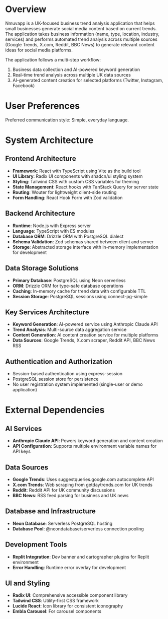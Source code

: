 # Overview

Nmuvapp is a UK-focused business trend analysis application that helps small businesses generate social media content based on current trends. The application takes business information (name, type, location, industry, services) and performs automated trend analysis across multiple sources (Google Trends, X.com, Reddit, BBC News) to generate relevant content ideas for social media platforms.

The application follows a multi-step workflow:
1. Business data collection and AI-powered keyword generation
2. Real-time trend analysis across multiple UK data sources
3. AI-generated content creation for selected platforms (Twitter, Instagram, Facebook)

# User Preferences

Preferred communication style: Simple, everyday language.

# System Architecture

## Frontend Architecture
- **Framework**: React with TypeScript using Vite as the build tool
- **UI Library**: Radix UI components with shadcn/ui styling system
- **Styling**: Tailwind CSS with custom CSS variables for theming
- **State Management**: React hooks with TanStack Query for server state
- **Routing**: Wouter for lightweight client-side routing
- **Form Handling**: React Hook Form with Zod validation

## Backend Architecture
- **Runtime**: Node.js with Express server
- **Language**: TypeScript with ES modules
- **Database ORM**: Drizzle ORM with PostgreSQL dialect
- **Schema Validation**: Zod schemas shared between client and server
- **Storage**: Abstracted storage interface with in-memory implementation for development

## Data Storage Solutions
- **Primary Database**: PostgreSQL using Neon serverless
- **ORM**: Drizzle ORM for type-safe database operations
- **Caching**: In-memory cache for trend data with configurable TTL
- **Session Storage**: PostgreSQL sessions using connect-pg-simple

## Key Services Architecture
- **Keyword Generation**: AI-powered service using Anthropic Claude API
- **Trend Analysis**: Multi-source data aggregation service
- **Content Generation**: AI content creation service for multiple platforms
- **Data Sources**: Google Trends, X.com scraper, Reddit API, BBC News RSS

## Authentication and Authorization
- Session-based authentication using express-session
- PostgreSQL session store for persistence
- No user registration system implemented (single-user or demo application)

# External Dependencies

## AI Services
- **Anthropic Claude API**: Powers keyword generation and content creation
- **API Configuration**: Supports multiple environment variable names for API keys

## Data Sources
- **Google Trends**: Uses suggestqueries.google.com autocomplete API
- **X.com Trends**: Web scraping from getdaytrends.com for UK trends
- **Reddit**: Reddit API for UK community discussions
- **BBC News**: RSS feed parsing for business and UK news

## Database and Infrastructure
- **Neon Database**: Serverless PostgreSQL hosting
- **Database Pool**: @neondatabase/serverless connection pooling

## Development Tools
- **Replit Integration**: Dev banner and cartographer plugins for Replit environment
- **Error Handling**: Runtime error overlay for development

## UI and Styling
- **Radix UI**: Comprehensive accessible component library
- **Tailwind CSS**: Utility-first CSS framework
- **Lucide React**: Icon library for consistent iconography
- **Embla Carousel**: For carousel components
